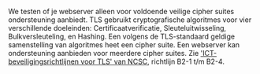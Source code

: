 We testen of je webserver alleen voor voldoende veilige cipher suites ondersteuning aanbiedt. TLS gebruikt cryptografische algoritmes voor vier verschillende doeleinden: Certificaatverificatie, Sleuteluitwisseling, Bulkversleuteling, en Hashing. Een volgens de TLS-standaard geldige samenstelling van algoritmes heet een cipher suite. Een webserver kan ondersteuning aanbieden voor meerdere cipher suites. Zie ['ICT-beveiligingsrichtlijnen voor TLS' van NCSC](https://www.ncsc.nl/actueel/whitepapers/ict-beveiligingsrichtlijnen-voor-transport-layer-security-tls.html), richtlijn B2-1 t/m B2-4.
